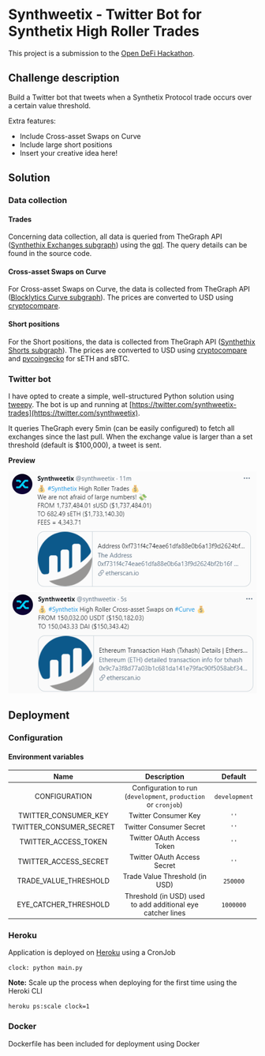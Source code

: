 # Synthweetix - Twitter Bot for Synthetix High Roller Trades

This project is a submission to the [Open DeFi Hackathon](https://gitcoin.co/issue/snxgrants/open-defi-hackathon/4/100025662).

## Challenge description

Build a Twitter bot that tweets when a Synthetix Protocol trade occurs over a certain value threshold.

Extra features:
- Include Cross-asset Swaps on Curve
- Include large short positions
- Insert your creative idea here!

## Solution

### Data collection

#### Trades

Concerning data collection, all data is queried from TheGraph API ([Synthethix Exchanges subgraph](https://thegraph.com/explorer/subgraph/synthetixio-team/synthetix-exchanges))
using the [gql](https://pypi.org/project/gql/). The query details can be found in the source code.

#### Cross-asset Swaps on Curve

For Cross-asset Swaps on Curve, the data is collected from TheGraph API ([Blocklytics Curve subgraph](https://thegraph.com/explorer/subgraph/blocklytics/curve)).
The prices are converted to USD using [cryptocompare](https://pypi.org/project/cryptocompare/).

#### Short positions

For the Short positions, the data is collected from TheGraph API ([Synthethix Shorts subgraph](https://api.thegraph.com/subgraphs/name/synthetixio-team/synthetix-shorts)).
The prices are converted to USD using [cryptocompare](https://pypi.org/project/cryptocompare/) and [pycoingecko](https://github.com/man-c/pycoingecko) for sETH and sBTC.

### Twitter bot

I have opted to create a simple, well-structured Python solution using [tweepy](https://www.tweepy.org/). 
The bot is up and running at [https://twitter.com/synthweetix-trades](https://twitter.com/synthweetix). 

It queries TheGraph every 5min (can be easily configured) to fetch all exchanges since the last pull.
When the exchange value is larger than a set threshold (default is $100,000), a tweet is sent.

**Preview**

![trade](docs/example_trade_tweet.png)
![cross-asset swap](docs/example_crossassetswap_tweet.png)


## Deployment

### Configuration

#### Environment variables

| Name                      | Description                                                     | Default         |
| :-------------:           | :-------------:                                                 | :-----:         |
| CONFIGURATION             | Configuration to run (`development`, `production` or `cronjob`) | `development`   |
| TWITTER_CONSUMER_KEY      | Twitter Consumer Key                                            | `''`            |
| TWITTER_CONSUMER_SECRET   | Twitter Consumer Secret                                         | `''`            |
| TWITTER_ACCESS_TOKEN      | Twitter OAuth Access Token                                      | `''`            |
| TWITTER_ACCESS_SECRET     | Twitter OAuth Access Secret                                     | `''`            |
| TRADE_VALUE_THRESHOLD     | Trade Value Threshold (in USD)                                  | `250000`        |
| EYE_CATCHER_THRESHOLD     | Threshold (in USD) used to add additional eye catcher lines     | `1000000`       |

### Heroku

Application is deployed on [Heroku](https://heroku.com) using a CronJob

```
clock: python main.py
```

**Note:** Scale up the process when deploying for the first time using the Heroki CLI

```
heroku ps:scale clock=1
```

### Docker

Dockerfile has been included for deployment using Docker